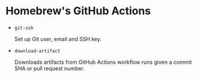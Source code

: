 # Homebrew's GitHub Actions

- `git-ssh`

  Set up Git user, email and SSH key.

- `download-artifact`

  Downloads artifacts from GitHub Actions workflow runs given a commit SHA or pull request number.
